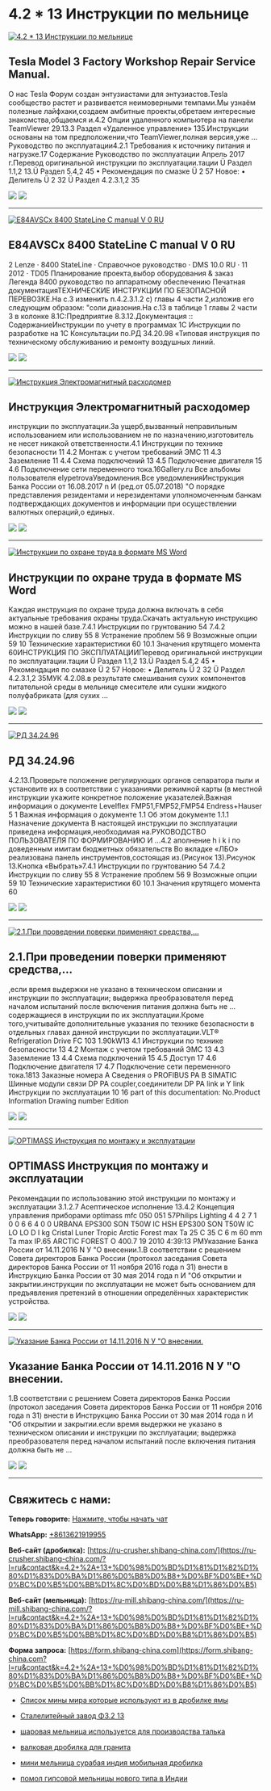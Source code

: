 # 4.2 * 13 Инструкции по мельнице

<a href="https://swt.shibang-china.com/?l=ru&img&k=4.2+%2A+13+%D0%98%D0%BD%D1%81%D1%82%D1%80%D1%83%D0%BA%D1%86%D0%B8%D0%B8+%D0%BF%D0%BE+%D0%BC%D0%B5%D0%BB%D1%8C%D0%BD%D0%B8%D1%86%D0%B5" target="_blank">![4.2 * 13 Инструкции по мельнице](http://static.shibang-china.com/all-800x300/53.jpg)</a>

## Tesla Model 3 Factory Workshop Repair Service Manual.
О нас Tesla Форум создан энтузиастами для энтузиастов.Tesla сообщество растет и развивается неимоверными темпами.Мы узнаём полезные лайфхаки,создаем амбитные проекты,обретаем интересные знакомства,общаемся и.4.2 Опции удаленного компьютера на панели TeamViewer 29.13.3 Раздел &#171;Удаленное управление&#187; 135.Инструкции основаны на том предположении,что TeamViewer,полная версия,уже …Руководство по эксплуатации4.2.1 Требования к источнику питания и нагрузке.17 Содержание Руководство по эксплуатации Апрель 2017 г.Перевод оригинальной инструкции по эксплуатации.тации &#220; Раздел 1.1,2 13.&#220; Раздел 5.4,2 45 • Рекомендация по смазке &#220; 2 57 Новое: • Делитель &#220; 2 32 &#220; Раздел 4.2.3.1,2 35


<a href="https://whatsapp.shibangsoft.com/WhatsApp.php" target="_blank" title="WhatsApp">![](http://static.shibang-china.com/icon/whatsapp.png)</a> <a href="https://swt.shibang-china.com/?l=ru&icon&k=4.2+%2A+13+%D0%98%D0%BD%D1%81%D1%82%D1%80%D1%83%D0%BA%D1%86%D0%B8%D0%B8+%D0%BF%D0%BE+%D0%BC%D0%B5%D0%BB%D1%8C%D0%BD%D0%B8%D1%86%D0%B5" target="_blank">![](http://static.shibang-china.com/icon/chat-ru.png)</a>

---

<a href="https://swt.shibang-china.com/?l=ru&img&k=4.2+%2A+13+%D0%98%D0%BD%D1%81%D1%82%D1%80%D1%83%D0%BA%D1%86%D0%B8%D0%B8+%D0%BF%D0%BE+%D0%BC%D0%B5%D0%BB%D1%8C%D0%BD%D0%B8%D1%86%D0%B5" target="_blank">![E84AVSCx 8400 StateLine C manual V 0 RU](http://static.shibang-china.com/all-800x300/916.jpg)</a>

## E84AVSCx 8400 StateLine C manual V 0 RU
2 Lenze &#183; 8400 StateLine &#183; Справочное руководство &#183; DMS 10.0 RU &#183; 11 2012 &#183; TD05 Планирование проекта,выбор оборудования &amp; заказ Легенда 8400 руководство по аппаратному обеспечению Печатная документацияТЕХНИЧЕСКИЕ ИНСТРУКЦИИ ПО БЕЗОПАСНОЙ ПЕРЕВОЗКЕ.На с.3 изменить п.4.2.3.1.2 с) главы 4 части 2,изложив его следующим образом: &quot;соли диазония.На с.13 в таблице 1 главы 2 части 3 в колонке 8.1С:Предприятие 8.3.12.Документация :: СодержаниеИнструкции по учету в программах 1С Инструкции по разработке на 1С Консультации по.РД 34.20.98 &#171;Типовая инструкция по техническому обслуживанию и ремонту воздушных линий.


<a href="https://whatsapp.shibangsoft.com/WhatsApp.php" target="_blank" title="WhatsApp">![](http://static.shibang-china.com/icon/whatsapp.png)</a> <a href="https://swt.shibang-china.com/?l=ru&icon&k=4.2+%2A+13+%D0%98%D0%BD%D1%81%D1%82%D1%80%D1%83%D0%BA%D1%86%D0%B8%D0%B8+%D0%BF%D0%BE+%D0%BC%D0%B5%D0%BB%D1%8C%D0%BD%D0%B8%D1%86%D0%B5" target="_blank">![](http://static.shibang-china.com/icon/chat-ru.png)</a>

---

<a href="https://swt.shibang-china.com/?l=ru&img&k=4.2+%2A+13+%D0%98%D0%BD%D1%81%D1%82%D1%80%D1%83%D0%BA%D1%86%D0%B8%D0%B8+%D0%BF%D0%BE+%D0%BC%D0%B5%D0%BB%D1%8C%D0%BD%D0%B8%D1%86%D0%B5" target="_blank">![Инструкция Электромагнитный расходомер](http://static.shibang-china.com/all-800x300/525.jpg)</a>

## Инструкция Электромагнитный расходомер
инструкции по эксплуатации.За ущерб,вызванный неправильным использованием или использованием не по назначению,изготовитель не несет никакой ответственности.4.1 Инструкции по технике безопасности 11 4.2 Монтаж с учетом требований ЭМС 11 4.3 Заземление 11 4.4 Схема подключений 13 4.5 Подключение двигателя 15 4.6 Подключение сети переменного тока.16Gallery.ru Все альбомы пользователя elypetrovaУведомления.Все уведомленияИнструкция Банка России от 16.08.2017 n И (ред.от 05.07.2018) &quot;О порядке представления резидентами и нерезидентами уполномоченным банкам подтверждающих документов и информации при осуществлении валютных операций,о единых.


<a href="https://whatsapp.shibangsoft.com/WhatsApp.php" target="_blank" title="WhatsApp">![](http://static.shibang-china.com/icon/whatsapp.png)</a> <a href="https://swt.shibang-china.com/?l=ru&icon&k=4.2+%2A+13+%D0%98%D0%BD%D1%81%D1%82%D1%80%D1%83%D0%BA%D1%86%D0%B8%D0%B8+%D0%BF%D0%BE+%D0%BC%D0%B5%D0%BB%D1%8C%D0%BD%D0%B8%D1%86%D0%B5" target="_blank">![](http://static.shibang-china.com/icon/chat-ru.png)</a>

---

<a href="https://swt.shibang-china.com/?l=ru&img&k=4.2+%2A+13+%D0%98%D0%BD%D1%81%D1%82%D1%80%D1%83%D0%BA%D1%86%D0%B8%D0%B8+%D0%BF%D0%BE+%D0%BC%D0%B5%D0%BB%D1%8C%D0%BD%D0%B8%D1%86%D0%B5" target="_blank">![Инструкции по охране труда в формате MS Word](http://static.shibang-china.com/all-800x300/1473.jpg)</a>

## Инструкции по охране труда в формате MS Word
Каждая инструкция по охране труда должна включать в себя актуальные требования охраны труда.Скачать актуальную инструкцию можно в нашей базе.7.4.1 Инструкции по грунтованию 54 7.4.2 Инструкции по сливу 55 8 Устранение проблем 56 9 Возможные опции 59 10 Технические характеристики 60 10.1 Значения крутящего момента 60ИНСТРУКЦИЯ ПО ЭКСПЛУАТАЦИИПеревод оригинальной инструкции по эксплуатации.тации &#220; Раздел 1.1,2 13.&#220; Раздел 5.4,2 45 • Рекомендация по смазке &#220; 2 57 Новое: • Делитель &#220; 2 32 &#220; Раздел 4.2.3.1,2 35МУК 4.2.08.в результате смешивания сухих компонентов питательной среды в мельнице смесителе или сушки жидкого полуфабриката (для сухих …


<a href="https://whatsapp.shibangsoft.com/WhatsApp.php" target="_blank" title="WhatsApp">![](http://static.shibang-china.com/icon/whatsapp.png)</a> <a href="https://swt.shibang-china.com/?l=ru&icon&k=4.2+%2A+13+%D0%98%D0%BD%D1%81%D1%82%D1%80%D1%83%D0%BA%D1%86%D0%B8%D0%B8+%D0%BF%D0%BE+%D0%BC%D0%B5%D0%BB%D1%8C%D0%BD%D0%B8%D1%86%D0%B5" target="_blank">![](http://static.shibang-china.com/icon/chat-ru.png)</a>

---

<a href="https://swt.shibang-china.com/?l=ru&img&k=4.2+%2A+13+%D0%98%D0%BD%D1%81%D1%82%D1%80%D1%83%D0%BA%D1%86%D0%B8%D0%B8+%D0%BF%D0%BE+%D0%BC%D0%B5%D0%BB%D1%8C%D0%BD%D0%B8%D1%86%D0%B5" target="_blank">![РД 34.24.96](http://static.shibang-china.com/all-800x300/1027.jpg)</a>

## РД 34.24.96
4.2.13.Проверьте положение регулирующих органов сепаратора пыли и установите их в соответствии с указаниями режимной карты (в местной инструкции укажите конкретное положение указателей.Важная информация о документе Levelflex FMP51,FMP52,FMP54 Endress+Hauser 5 1 Важная информация о документе 1.1 Об этом документе 1.1.1 Назначение документа В настоящей инструкции по эксплуатации приведена информация,необходимая на.РУКОВОДСТВО ПОЛЬЗОВАТЕЛЯ ПО ФОРМИРОВАНИЮ И …4.2 аполнение h i k i по доведенным имитам бюджетных обязательств Во вкладке &#171;ЛБО&#187; реализована панель инструментов,состоящая из.(Рисунок 13).Рисунок 13.Кнопка &#171;Выбрать&#187;7.4.1 Инструкции по грунтованию 54 7.4.2 Инструкции по сливу 55 8 Устранение проблем 56 9 Возможные опции 59 10 Технические характеристики 60 10.1 Значения крутящего момента 60


<a href="https://whatsapp.shibangsoft.com/WhatsApp.php" target="_blank" title="WhatsApp">![](http://static.shibang-china.com/icon/whatsapp.png)</a> <a href="https://swt.shibang-china.com/?l=ru&icon&k=4.2+%2A+13+%D0%98%D0%BD%D1%81%D1%82%D1%80%D1%83%D0%BA%D1%86%D0%B8%D0%B8+%D0%BF%D0%BE+%D0%BC%D0%B5%D0%BB%D1%8C%D0%BD%D0%B8%D1%86%D0%B5" target="_blank">![](http://static.shibang-china.com/icon/chat-ru.png)</a>

---

<a href="https://swt.shibang-china.com/?l=ru&img&k=4.2+%2A+13+%D0%98%D0%BD%D1%81%D1%82%D1%80%D1%83%D0%BA%D1%86%D0%B8%D0%B8+%D0%BF%D0%BE+%D0%BC%D0%B5%D0%BB%D1%8C%D0%BD%D0%B8%D1%86%D0%B5" target="_blank">![2.1.При проведении поверки применяют средства,…](http://static.shibang-china.com/all-800x300/1488.jpg)</a>

## 2.1.При проведении поверки применяют средства,…
,если время выдержки не указано в техническом описании и инструкции по эксплуатации; выдержка преобразователя перед началом испытаний после включения питания должна быть не …содержащиеся в инструкции по их эксплуатации.Кроме того,учитывайте дополнительные указания по технике безопасности в отдельных главах данной инструкции по эксплуатации.VLT&#174; Refrigeration Drive FC 103 1.90kW13 4.1 Инструкции по технике безопасности 13 4.2 Монтаж с учетом требований ЭМС 13 4.3 Заземление 13 4.4 Схема подключений 15 4.5 Доступ 17 4.6 Подключение двигателя 17 4.7 Подключение сети переменного тока.1813 Заказные номера A Сведения о PROFIBUS PA B SIMATIC Шинные модули связи DP PA coupler,соединители DP PA link и Y link Инструкции по эксплуатации 10 16 part of this documentation: No.Product Information Drawing number Edition


<a href="https://whatsapp.shibangsoft.com/WhatsApp.php" target="_blank" title="WhatsApp">![](http://static.shibang-china.com/icon/whatsapp.png)</a> <a href="https://swt.shibang-china.com/?l=ru&icon&k=4.2+%2A+13+%D0%98%D0%BD%D1%81%D1%82%D1%80%D1%83%D0%BA%D1%86%D0%B8%D0%B8+%D0%BF%D0%BE+%D0%BC%D0%B5%D0%BB%D1%8C%D0%BD%D0%B8%D1%86%D0%B5" target="_blank">![](http://static.shibang-china.com/icon/chat-ru.png)</a>

---

<a href="https://swt.shibang-china.com/?l=ru&img&k=4.2+%2A+13+%D0%98%D0%BD%D1%81%D1%82%D1%80%D1%83%D0%BA%D1%86%D0%B8%D0%B8+%D0%BF%D0%BE+%D0%BC%D0%B5%D0%BB%D1%8C%D0%BD%D0%B8%D1%86%D0%B5" target="_blank">![OPTIMASS Инструкция по монтажу и эксплуатации](http://static.shibang-china.com/all-800x300/484.jpg)</a>

## OPTIMASS Инструкция по монтажу и эксплуатации
Рекомендации по использованию этой инструкции по монтажу и эксплуатации 3.1.2.7 Асептическое исполнение 13.4.2 Концепция управления приборами optimass mfc 050 051 57Philips Lighting 4 4 2 7 1 0 0 6 6 4 0 0 URBANA EPS300 SON T50W IC HSH EPS300 SON T50W IC LO LO D I kg Cristal Luner Tropic Arctic Forest max Ta 25 C 35 C 6 m 60 mm Ta max IP.65 ARCTIC FOREST O 400.7 19 2010 4:39:13 PMУказание Банка России от 14.11.2016 N У &quot;О внесении.1.В соответствии с решением Совета директоров Банка России (протокол заседания Совета директоров Банка России от 11 ноября 2016 года n 31) внести в Инструкцию Банка России от 30 мая 2014 года n И &quot;Об открытии и закрытии.инструкции по эксплуатации не может быть основанием для предъявления претензий в отношении определённых характеристик устройства.


<a href="https://whatsapp.shibangsoft.com/WhatsApp.php" target="_blank" title="WhatsApp">![](http://static.shibang-china.com/icon/whatsapp.png)</a> <a href="https://swt.shibang-china.com/?l=ru&icon&k=4.2+%2A+13+%D0%98%D0%BD%D1%81%D1%82%D1%80%D1%83%D0%BA%D1%86%D0%B8%D0%B8+%D0%BF%D0%BE+%D0%BC%D0%B5%D0%BB%D1%8C%D0%BD%D0%B8%D1%86%D0%B5" target="_blank">![](http://static.shibang-china.com/icon/chat-ru.png)</a>

---

<a href="https://swt.shibang-china.com/?l=ru&img&k=4.2+%2A+13+%D0%98%D0%BD%D1%81%D1%82%D1%80%D1%83%D0%BA%D1%86%D0%B8%D0%B8+%D0%BF%D0%BE+%D0%BC%D0%B5%D0%BB%D1%8C%D0%BD%D0%B8%D1%86%D0%B5" target="_blank">![Указание Банка России от 14.11.2016 N У &quot;О внесении.](http://static.shibang-china.com/all-800x300/487.jpg)</a>

## Указание Банка России от 14.11.2016 N У &quot;О внесении.
1.В соответствии с решением Совета директоров Банка России (протокол заседания Совета директоров Банка России от 11 ноября 2016 года n 31) внести в Инструкцию Банка России от 30 мая 2014 года n И &quot;Об открытии и закрытии.если время выдержки не указано в техническом описании и инструкции по эксплуатации; выдержка преобразователя перед началом испытаний после включения питания должна быть не …

<a href="https://whatsapp.shibangsoft.com/WhatsApp.php" target="_blank" title="WhatsApp">![](http://static.shibang-china.com/icon/whatsapp.png)</a> <a href="https://swt.shibang-china.com/?l=ru&icon&k=4.2+%2A+13+%D0%98%D0%BD%D1%81%D1%82%D1%80%D1%83%D0%BA%D1%86%D0%B8%D0%B8+%D0%BF%D0%BE+%D0%BC%D0%B5%D0%BB%D1%8C%D0%BD%D0%B8%D1%86%D0%B5" target="_blank">![](http://static.shibang-china.com/icon/chat-ru.png)</a>

---
## Свяжитесь с нами:

**Теперь говорите:** [Нажмите, чтобы начать чат](https://swt.shibang-china.com?l=ru&contact&k=4.2+%2A+13+%D0%98%D0%BD%D1%81%D1%82%D1%80%D1%83%D0%BA%D1%86%D0%B8%D0%B8+%D0%BF%D0%BE+%D0%BC%D0%B5%D0%BB%D1%8C%D0%BD%D0%B8%D1%86%D0%B5)

**WhatsApp:**  [+8613621919955](https://whatsapp.shibangsoft.com/WhatsApp.php)

**Веб-сайт (дробилка):** [https://ru-crusher.shibang-china.com/](https://ru-crusher.shibang-china.com/?l=ru&contact&k=4.2+%2A+13+%D0%98%D0%BD%D1%81%D1%82%D1%80%D1%83%D0%BA%D1%86%D0%B8%D0%B8+%D0%BF%D0%BE+%D0%BC%D0%B5%D0%BB%D1%8C%D0%BD%D0%B8%D1%86%D0%B5)

**Веб-сайт (мельница):** [https://ru-mill.shibang-china.com/](https://ru-mill.shibang-china.com/?l=ru&contact&k=4.2+%2A+13+%D0%98%D0%BD%D1%81%D1%82%D1%80%D1%83%D0%BA%D1%86%D0%B8%D0%B8+%D0%BF%D0%BE+%D0%BC%D0%B5%D0%BB%D1%8C%D0%BD%D0%B8%D1%86%D0%B5)

**Форма запроса:** [https://form.shibang-china.com](https://form.shibang-china.com?l=ru&contact&k=4.2+%2A+13+%D0%98%D0%BD%D1%81%D1%82%D1%80%D1%83%D0%BA%D1%86%D0%B8%D0%B8+%D0%BF%D0%BE+%D0%BC%D0%B5%D0%BB%D1%8C%D0%BD%D0%B8%D1%86%D0%B5)

* [Список мины мира которые используют из в дробилке ямы](../124/%D0%A1%D0%BF%D0%B8%D1%81%D0%BE%D0%BA%20%D0%BC%D0%B8%D0%BD%D1%8B%20%D0%BC%D0%B8%D1%80%D0%B0%20%D0%BA%D0%BE%D1%82%D0%BE%D1%80%D1%8B%D0%B5%20%D0%B8%D1%81%D0%BF%D0%BE%D0%BB%D1%8C%D0%B7%D1%83%D1%8E%D1%82%20%D0%B8%D0%B7%20%D0%B2%20%D0%B4%D1%80%D0%BE%D0%B1%D0%B8%D0%BB%D0%BA%D0%B5%20%D1%8F%D0%BC%D1%8B.md)

* [Сталелитейный завод Φ3.2 13](../125/%D0%A1%D1%82%D0%B0%D0%BB%D0%B5%D0%BB%D0%B8%D1%82%D0%B5%D0%B9%D0%BD%D1%8B%D0%B9%20%D0%B7%D0%B0%D0%B2%D0%BE%D0%B4%20%CE%A63.2%2013.md)

* [шаровая мельница используется для производства талька](../124/%D1%88%D0%B0%D1%80%D0%BE%D0%B2%D0%B0%D1%8F%20%D0%BC%D0%B5%D0%BB%D1%8C%D0%BD%D0%B8%D1%86%D0%B0%20%D0%B8%D1%81%D0%BF%D0%BE%D0%BB%D1%8C%D0%B7%D1%83%D0%B5%D1%82%D1%81%D1%8F%20%D0%B4%D0%BB%D1%8F%20%D0%BF%D1%80%D0%BE%D0%B8%D0%B7%D0%B2%D0%BE%D0%B4%D1%81%D1%82%D0%B2%D0%B0%20%D1%82%D0%B0%D0%BB%D1%8C%D0%BA%D0%B0.md)

* [валковая дробилка для гранита](../121/%D0%B2%D0%B0%D0%BB%D0%BA%D0%BE%D0%B2%D0%B0%D1%8F%20%D0%B4%D1%80%D0%BE%D0%B1%D0%B8%D0%BB%D0%BA%D0%B0%20%D0%B4%D0%BB%D1%8F%20%D0%B3%D1%80%D0%B0%D0%BD%D0%B8%D1%82%D0%B0.md)

* [мини мельница сурабая индия мобильная дробилка](../123/%D0%BC%D0%B8%D0%BD%D0%B8%20%D0%BC%D0%B5%D0%BB%D1%8C%D0%BD%D0%B8%D1%86%D0%B0%20%D1%81%D1%83%D1%80%D0%B0%D0%B1%D0%B0%D1%8F%20%D0%B8%D0%BD%D0%B4%D0%B8%D1%8F%20%D0%BC%D0%BE%D0%B1%D0%B8%D0%BB%D1%8C%D0%BD%D0%B0%D1%8F%20%D0%B4%D1%80%D0%BE%D0%B1%D0%B8%D0%BB%D0%BA%D0%B0.md)

* [помол гипсовой мельницы нового типа в Индии](../123/%D0%BF%D0%BE%D0%BC%D0%BE%D0%BB%20%D0%B3%D0%B8%D0%BF%D1%81%D0%BE%D0%B2%D0%BE%D0%B9%20%D0%BC%D0%B5%D0%BB%D1%8C%D0%BD%D0%B8%D1%86%D1%8B%20%D0%BD%D0%BE%D0%B2%D0%BE%D0%B3%D0%BE%20%D1%82%D0%B8%D0%BF%D0%B0%20%D0%B2%20%D0%98%D0%BD%D0%B4%D0%B8%D0%B8.md)